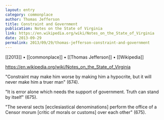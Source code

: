 ```yaml
---
layout: entry
category: commonplace
author: Thomas Jefferson
title: Constraint and Government
publication: Notes on the State of Virginia
link: https://en.wikipedia.org/wiki/Notes_on_the_State_of_Virginia
date: 2013-09-29
permalink: 2013/09/29/thomas-jefferson-constraint-and-government
---
```


[[2013]] • [[commonplace]] • [[Thomas Jefferson]] • [[Wikipedia]]

https://en.wikipedia.org/wiki/Notes_on_the_State_of_Virginia

"Constraint may make him worse by making him a hypocrite, but it will never make him a truer man" (674). 

"It is error alone which needs the support of government. Truth can stand by itself" (675).

"The several sects [ecclesiastical denominations] perform the office of a Censor morum [critic of morals or customs] over each other" (675).
